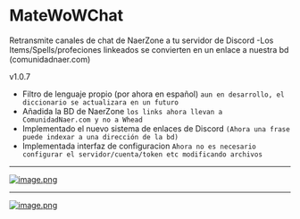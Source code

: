 # MateWoWChat
Retransmite canales de chat de NaerZone a tu servidor de Discord
-Los Items/Spells/profeciones linkeados se convierten en un enlace a nuestra bd (comunidadnaer.com)

v1.0.7
- Filtro de lenguaje propio (por ahora en español)
`aun en desarrollo, el diccionario se actualizara en un futuro`
- Añadida la BD de NaerZone
`los links ahora llevan a ComunidadNaer.com y no a Whead`
- Implementado el nuevo sistema de enlaces de Discord 
`(Ahora una frase puede indexar a una dirección de la bd)`
- Implementada interfaz de configuracion
`Ahora no es necesario configurar el servidor/cuenta/token etc modificando archivos`


-----------------------------------------------------------------
[![image.png](https://i.postimg.cc/hGWm1NYS/image.png)](https://postimg.cc/G4K9cgrN)

-----------------------------------------------------------------

[![image.png](https://i.postimg.cc/YqvPjjZh/image.png)](https://postimg.cc/gnPsTcYW)

